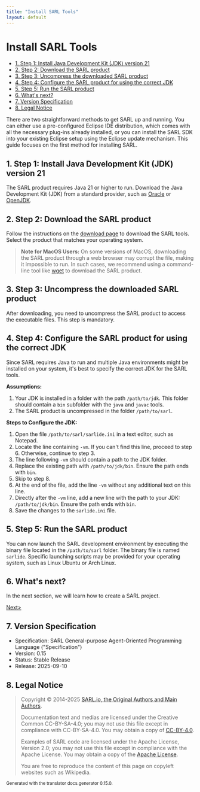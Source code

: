 ```yaml
---
title: "Install SARL Tools"
layout: default
---
```


# Install SARL Tools


<ul class="page_outline" id="page_outline">

<li><a href="#1-step-1-install-java-development-kit-jdk-version-21">1. Step 1: Install Java Development Kit (JDK) version 21</a></li>
<li><a href="#2-step-2-download-the-sarl-product">2. Step 2: Download the SARL product</a></li>
<li><a href="#3-step-3-uncompress-the-downloaded-sarl-product">3. Step 3: Uncompress the downloaded SARL product</a></li>
<li><a href="#4-step-4-configure-the-sarl-product-for-using-the-correct-jdk">4. Step 4: Configure the SARL product for using the correct JDK</a></li>
<li><a href="#5-step-5-run-the-sarl-product">5. Step 5: Run the SARL product</a></li>
<li><a href="#6-what-s-next">6. What's next?</a></li>
<li><a href="#7-version-specification">7. Version Specification</a></li>
<li><a href="#8-legal-notice">8. Legal Notice</a></li>

</ul>


There are two straightforward methods to get SARL up and running. You can either use a pre-configured Eclipse IDE distribution, which comes with all the necessary plug-ins already installed, or you can install the SARL SDK into your existing Eclipse setup using the Eclipse update mechanism. This guide focuses on the first method for installing SARL.

## 1. Step 1: Install Java Development Kit (JDK) version 21

The SARL product requires Java 21 or higher to run. Download the Java Development Kit (JDK) from a standard provider, such as [Oracle](https://www.oracle.com/java/technologies/downloads/) or [OpenJDK](https://openjdk.org/).

## 2. Step 2: Download the SARL product

Follow the instructions on the [download page](http://www.sarl.io/download/index.html) to download the SARL tools. Select the product that matches your operating system.

> **Note for MacOS Users:** On some versions of MacOS, downloading the SARL product through a web browser may corrupt the file, making it impossible to run. In such cases, we recommend using a command-line tool like [wget](https://www.gnu.org/software/wget/) to download the SARL product.

## 3. Step 3: Uncompress the downloaded SARL product

After downloading, you need to uncompress the SARL product to access the executable files. This step is mandatory.

## 4. Step 4: Configure the SARL product for using the correct JDK

Since SARL requires Java to run and multiple Java environments might be installed on your system, it's best to specify the correct JDK for the SARL tools.

**Assumptions:**
1. Your JDK is installed in a folder with the path `/path/to/jdk`. This folder should contain a `bin` subfolder with the `java` and `javac` tools.
2. The SARL product is uncompressed in the folder `/path/to/sarl`.

**Steps to Configure the JDK:**

1. Open the file `/path/to/sarl/sarlide.ini` in a text editor, such as Notepad.
2. Locate the line containing `-vm`. If you can't find this line, proceed to step 6. Otherwise, continue to step 3.
3. The line following `-vm` should contain a path to the JDK folder.
4. Replace the existing path with `/path/to/jdk/bin`. Ensure the path ends with `bin`.
5. Skip to step 8.
6. At the end of the file, add the line `-vm` without any additional text on this line.
7. Directly after the `-vm` line, add a new line with the path to your JDK: `/path/to/jdk/bin`. Ensure the path ends with `bin`.
8. Save the changes to the `sarlide.ini` file.

## 5. Step 5: Run the SARL product

You can now launch the SARL development environment by executing the binary file located in the `/path/to/sarl` folder. The binary file is named `sarlide`. Specific launching scripts may be provided for your operating system, such as Linux Ubuntu or Arch Linux.

## 6. What's next?

In the next section, we will learn how to create a SARL project.

[Next>](./CreateFirstProject.html)

## 7. Version Specification

* Specification: SARL General-purpose Agent-Oriented Programming Language ("Specification")
* Version: 0.15
* Status: Stable Release
* Release: 2025-09-10

## 8. Legal Notice

> Copyright &copy; 2014-2025 [SARL.io, the Original Authors and Main Authors](http://www.sarl.io/about/index.html).
>
> Documentation text and medias are licensed under the Creative Common CC-BY-SA-4.0;
> you may not use this file except in compliance with CC-BY-SA-4.0.
> You may obtain a copy of [CC-BY-4.0](https://creativecommons.org/licenses/by-sa/4.0/deed.en).
>
> Examples of SARL code are licensed under the Apache License, Version 2.0;
> you may not use this file except in compliance with the Apache License.
> You may obtain a copy of the [Apache License](http://www.apache.org/licenses/LICENSE-2.0).
>
> You are free to reproduce the content of this page on copyleft websites such as Wikipedia.

<small>Generated with the translator docs.generator 0.15.0.</small>
